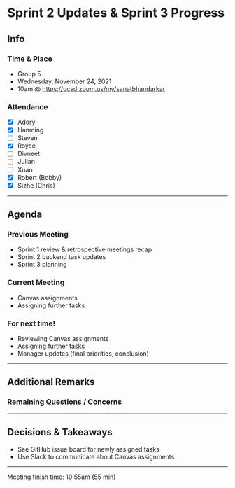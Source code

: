 # Sprint 2 Updates & Sprint 3 Progress

## Info

### Time & Place

-   Group 5
-   Wednesday, November 24, 2021
-   10am @ https://ucsd.zoom.us/my/sanatbhandarkar

### Attendance

-   [x] Adory
-   [x] Hanming
-   [ ] Steven
-   [x] Royce
-   [ ] Divneet
-   [ ] Julian
-   [ ] Xuan
-   [x] Robert (Bobby)
-   [x] Sizhe (Chris)

---

## Agenda

### Previous Meeting

-   Sprint 1 review & retrospective meetings recap
-   Sprint 2 backend task updates
-   Sprint 3 planning

### Current Meeting

-   Canvas assignments
-   Assigning further tasks

### For next time!

-   Reviewing Canvas assignments
-   Assigning further tasks
-   Manager updates (final priorities, conclusion)

---

## Additional Remarks

### Remaining Questions / Concerns

---

## Decisions & Takeaways

-   See GitHub issue board for newly assigned tasks
-   Use Slack to communicate about Canvas assignments

---

Meeting finish time: 10:55am (55 min)
